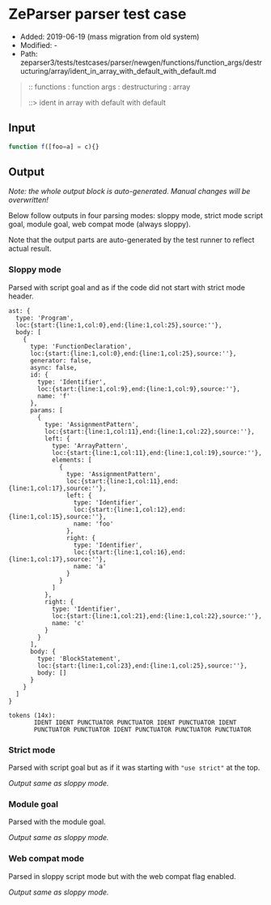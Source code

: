 # ZeParser parser test case

- Added: 2019-06-19 (mass migration from old system)
- Modified: -
- Path: zeparser3/tests/testcases/parser/newgen/functions/function_args/destructuring/array/ident_in_array_with_default_with_default.md

> :: functions : function args : destructuring : array
>
> ::> ident in array with default with default

## Input

`````js
function f([foo=a] = c){}
`````

## Output

_Note: the whole output block is auto-generated. Manual changes will be overwritten!_

Below follow outputs in four parsing modes: sloppy mode, strict mode script goal, module goal, web compat mode (always sloppy).

Note that the output parts are auto-generated by the test runner to reflect actual result.

### Sloppy mode

Parsed with script goal and as if the code did not start with strict mode header.

`````
ast: {
  type: 'Program',
  loc:{start:{line:1,col:0},end:{line:1,col:25},source:''},
  body: [
    {
      type: 'FunctionDeclaration',
      loc:{start:{line:1,col:0},end:{line:1,col:25},source:''},
      generator: false,
      async: false,
      id: {
        type: 'Identifier',
        loc:{start:{line:1,col:9},end:{line:1,col:9},source:''},
        name: 'f'
      },
      params: [
        {
          type: 'AssignmentPattern',
          loc:{start:{line:1,col:11},end:{line:1,col:22},source:''},
          left: {
            type: 'ArrayPattern',
            loc:{start:{line:1,col:11},end:{line:1,col:19},source:''},
            elements: [
              {
                type: 'AssignmentPattern',
                loc:{start:{line:1,col:11},end:{line:1,col:17},source:''},
                left: {
                  type: 'Identifier',
                  loc:{start:{line:1,col:12},end:{line:1,col:15},source:''},
                  name: 'foo'
                },
                right: {
                  type: 'Identifier',
                  loc:{start:{line:1,col:16},end:{line:1,col:17},source:''},
                  name: 'a'
                }
              }
            ]
          },
          right: {
            type: 'Identifier',
            loc:{start:{line:1,col:21},end:{line:1,col:22},source:''},
            name: 'c'
          }
        }
      ],
      body: {
        type: 'BlockStatement',
        loc:{start:{line:1,col:23},end:{line:1,col:25},source:''},
        body: []
      }
    }
  ]
}

tokens (14x):
       IDENT IDENT PUNCTUATOR PUNCTUATOR IDENT PUNCTUATOR IDENT
       PUNCTUATOR PUNCTUATOR IDENT PUNCTUATOR PUNCTUATOR PUNCTUATOR
`````

### Strict mode

Parsed with script goal but as if it was starting with `"use strict"` at the top.

_Output same as sloppy mode._

### Module goal

Parsed with the module goal.

_Output same as sloppy mode._

### Web compat mode

Parsed in sloppy script mode but with the web compat flag enabled.

_Output same as sloppy mode._
